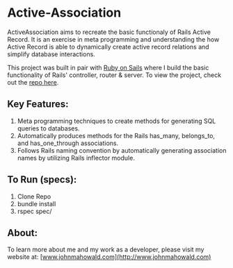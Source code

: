 # Active-Association

ActiveAssociation aims to recreate the basic functionaly of Rails Active Record. It is an exercise in meta programming and understanding the how Active Record is able to dynamically create active record relations and simplify database interactions. 

This project was built in pair with [Ruby on Sails](https://github.com/JohnMahowald/active-association) where I build the basic functionality of Rails' controller, router & server. To view the project, check out the [repo here](https://github.com/JohnMahowald/active-association).

## Key Features:

1. Meta programming techniques to create methods for generating SQL queries to databases.
2. Automatically produces methods for the Rails has_many, belongs_to, and has_one_through associations.
3. Follows Rails naming convention by automatically generating association names by utilizing Rails inflector module.

## To Run (specs):

1. Clone Repo
2. bundle install
3. rspec spec/

## About:

To learn more about me and my work as a developer, please visit my website at: [www.johnmahowald.com](http://www.johnmahowald.com)